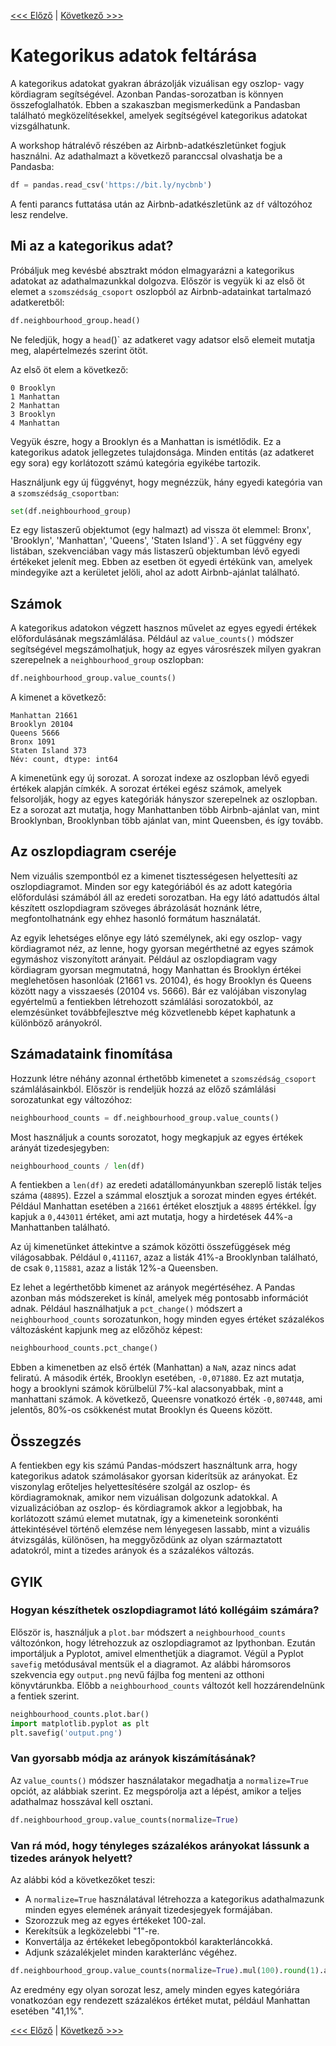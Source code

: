 [<<< Előző](representing_data.md) | [Következő >>>](indexing.md)
# Kategorikus adatok feltárása

A kategorikus adatokat gyakran ábrázolják vizuálisan egy oszlop- vagy kördiagram segítségével. Azonban Pandas-sorozatban is könnyen összefoglalhatók. Ebben a szakaszban megismerkedünk a Pandasban található megközelítésekkel, amelyek segítségével kategorikus adatokat vizsgálhatunk.

A workshop hátralévő részében az Airbnb-adatkészletünket fogjuk használni. Az adathalmazt a következő paranccsal olvashatja be a Pandasba:

```python
df = pandas.read_csv('https://bit.ly/nycbnb')
```

A fenti parancs futtatása után az Airbnb-adatkészletünk az `df` változóhoz lesz rendelve.

## Mi az a kategorikus adat?

Próbáljuk meg kevésbé absztrakt módon elmagyarázni a kategorikus adatokat az adathalmazunkkal dolgozva. Először is vegyük ki az első öt elemet a `szomszédság_csoport` oszlopból az Airbnb-adatainkat tartalmazó adatkeretből:

```python
df.neighbourhood_group.head()
```

Ne feledjük, hogy a `head`()` az adatkeret vagy adatsor első elemeit mutatja meg, alapértelmezés szerint ötöt.

Az első öt elem a következő:

```
0 Brooklyn
1 Manhattan
2 Manhattan
3 Brooklyn
4 Manhattan
```

Vegyük észre, hogy a Brooklyn és a Manhattan is ismétlődik. Ez a kategorikus adatok jellegzetes tulajdonsága. Minden entitás (az adatkeret egy sora) egy korlátozott számú kategória egyikébe tartozik.

Használjunk egy új függvényt, hogy megnézzük, hány egyedi kategória van a `szomszédság_csoportban`:

```python
set(df.neighbourhood_group)
```

Ez egy listaszerű objektumot (egy halmazt) ad vissza öt elemmel: Bronx', 'Brooklyn', 'Manhattan', 'Queens', 'Staten Island'}`. A set függvény egy listában, szekvenciában vagy más listaszerű objektumban lévő egyedi értékeket jelenít meg. Ebben az esetben öt egyedi értékünk van, amelyek mindegyike azt a kerületet jelöli, ahol az adott Airbnb-ajánlat található.

## Számok

A kategorikus adatokon végzett hasznos művelet az egyes egyedi értékek előfordulásának megszámlálása. Például az `value_counts()` módszer segítségével megszámolhatjuk, hogy az egyes városrészek milyen gyakran szerepelnek a `neighbourhood_group` oszlopban:

```python
df.neighbourhood_group.value_counts()
```

A kimenet a következő:

```
Manhattan 21661
Brooklyn 20104
Queens 5666
Bronx 1091
Staten Island 373
Név: count, dtype: int64
```

A kimenetünk egy új sorozat. A sorozat indexe az oszlopban lévő egyedi értékek alapján címkék. A sorozat értékei egész számok, amelyek felsorolják, hogy az egyes kategóriák hányszor szerepelnek az oszlopban. Ez a sorozat azt mutatja, hogy Manhattanben több Airbnb-ajánlat van, mint Brooklynban, Brooklynban több ajánlat van, mint Queensben, és így tovább.

## Az oszlopdiagram cseréje

Nem vizuális szempontból ez a kimenet tisztességesen helyettesíti az oszlopdiagramot. Minden sor egy kategóriából és az adott kategória előfordulási számából áll az eredeti sorozatban. Ha egy látó adattudós által készített oszlopdiagram szöveges ábrázolását hoznánk létre, megfontolhatnánk egy ehhez hasonló formátum használatát.

Az egyik lehetséges előnye egy látó személynek, aki egy oszlop- vagy kördiagramot néz, az lenne, hogy gyorsan megérthetné az egyes számok egymáshoz viszonyított arányait. Például az oszlopdiagram vagy kördiagram gyorsan megmutatná, hogy Manhattan és Brooklyn értékei meglehetősen hasonlóak (21661 vs. 20104), és hogy Brooklyn és Queens között nagy a visszaesés (20104 vs. 5666). Bár ez valójában viszonylag egyértelmű a fentiekben létrehozott számlálási sorozatokból, az elemzésünket továbbfejlesztve még közvetlenebb képet kaphatunk a különböző arányokról.

## Számadataink finomítása

Hozzunk létre néhány azonnal érthetőbb kimenetet a `szomszédság_csoport` számlálásainkból. Először is rendeljük hozzá az előző számlálási sorozatunkat egy változóhoz:

```python
neighbourhood_counts = df.neighbourhood_group.value_counts()
```

Most használjuk a counts sorozatot, hogy megkapjuk az egyes értékek arányát tizedesjegyben:

```python
neighbourhood_counts / len(df)
```

A fentiekben a `len(df)` az eredeti adatállományunkban szereplő listák teljes száma (`48895`). Ezzel a számmal elosztjuk a sorozat minden egyes értékét. Például Manhattan esetében a `21661` értéket elosztjuk a `48895` értékkel. Így kapjuk a `0,443011` értéket, ami azt mutatja, hogy a hirdetések 44%-a Manhattanben található. 

Az új kimenetünket áttekintve a számok közötti összefüggések még világosabbak. Például `0,411167`, azaz a listák 41%-a Brooklynban található, de csak `0,115881`, azaz a listák 12%-a Queensben.

Ez lehet a legérthetőbb kimenet az arányok megértéséhez. A Pandas azonban más módszereket is kínál, amelyek még pontosabb információt adnak. Például használhatjuk a `pct_change()` módszert a `neighbourhood_counts` sorozatunkon, hogy minden egyes értéket százalékos változásként kapjunk meg az előzőhöz képest:

```python
neighbourhood_counts.pct_change()
```

Ebben a kimenetben az első érték (Manhattan) a `NaN`, azaz nincs adat feliratú. A második érték, Brooklyn esetében, `-0,071880`. Ez azt mutatja, hogy a brooklyni számok körülbelül 7%-kal alacsonyabbak, mint a manhattani számok. A következő, Queensre vonatkozó érték `-0,807448`, ami jelentős, 80%-os csökkenést mutat Brooklyn és Queens között.

## Összegzés

A fentiekben egy kis számú Pandas-módszert használtunk arra, hogy kategorikus adatok számolásakor gyorsan kiderítsük az arányokat. Ez viszonylag erőteljes helyettesítésére szolgál az oszlop- és kördiagramoknak, amikor nem vizuálisan dolgozunk adatokkal. A vizualizációban az oszlop- és kördiagramok akkor a legjobbak, ha korlátozott számú elemet mutatnak, így a kimeneteink soronkénti áttekintésével történő elemzése nem lényegesen lassabb, mint a vizuális átvizsgálás, különösen, ha meggyőződünk az olyan származtatott adatokról, mint a tizedes arányok és a százalékos változás.

## GYIK

### Hogyan készíthetek oszlopdiagramot látó kollégáim számára?

Először is, használjuk a `plot.bar` módszert a `neighbourhood_counts` változónkon, hogy létrehozzuk az oszlopdiagramot az Ipythonban. Ezután importáljuk a Pyplotot, amivel elmenthetjük a diagramot. Végül a Pyplot `savefig` metódusával mentsük el a diagramot. Az alábbi háromsoros szekvencia egy `output.png` nevű fájlba fog menteni az otthoni könyvtárunkba. Előbb a `neighbourhood_counts` változót kell hozzárendelnünk a fentiek szerint.

```python
neighbourhood_counts.plot.bar()
import matplotlib.pyplot as plt
plt.savefig('output.png')
```

### Van gyorsabb módja az arányok kiszámításának?

Az `value_counts()` módszer használatakor megadhatja a `normalize=True` opciót, az alábbiak szerint. Ez megspórolja azt a lépést, amikor a teljes adathalmaz hosszával kell osztani.

```python
df.neighbourhood_group.value_counts(normalize=True)
```

### Van rá mód, hogy tényleges százalékos arányokat lássunk a tizedes arányok helyett?

Az alábbi kód a következőket teszi:

- A `normalize=True` használatával létrehozza a kategorikus adathalmazunk minden egyes elemének arányait tizedesjegyek formájában.
- Szorozzuk meg az egyes értékeket 100-zal.
- Kerekítsük a legközelebbi "1"-re.
- Konvertálja az értékeket lebegőpontokból karakterláncokká.
- Adjunk százalékjelet minden karakterlánc végéhez.

```python
df.neighbourhood_group.value_counts(normalize=True).mul(100).round(1).astype('str') + '%'
```

Az eredmény egy olyan sorozat lesz, amely minden egyes kategóriára vonatkozóan egy rendezett százalékos értéket mutat, például Manhattan esetében "41,1%".

[<<< Előző](representing_data.md) | [Következő >>>](indexing.md)
